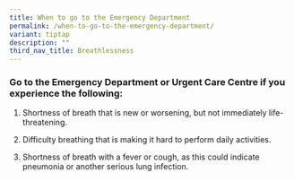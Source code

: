 ```yaml
---
title: When to go to the Emergency Department
permalink: /when-to-go-to-the-emergency-department/
variant: tiptap
description: ""
third_nav_title: Breathlessness
---
```

<p></p>
<h3>Go to the Emergency Department or Urgent Care Centre if you experience the following:</h3>
<p></p>
<ol data-tight="true" class="tight">
<li>
<p>Shortness of breath that is new or worsening, but not immediately life-threatening.</p>
</li>
<li>
<p>Difficulty breathing that is making it hard to perform daily activities.</p>
</li>
<li>
<p>Shortness of breath with a fever or cough, as this could indicate pneumonia
or another serious lung infection.
<br>
</p>
</li>
</ol>
<p></p>